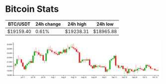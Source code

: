 # Bitcoin Stats

BTC/USDT|24h change|24h high|24h low|
|---|---|---|---|
|$19159.40|0.61%|$19238.31|$18965.88|

<img src="./chart.svg">
